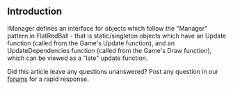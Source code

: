 ## Introduction

IManager defines an interface for objects which follow the "Manager" pattern in FlatRedBall - that is static/singleton objects which have an Update function (called from the Game's Update function), and an UpdateDependencies function (called from the Game's Draw function), which can be viewed as a "late" update function.

Did this article leave any questions unanswered? Post any question in our [forums](/frb/forum.md) for a rapid response.
